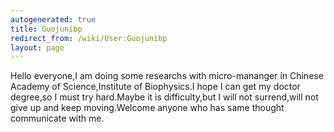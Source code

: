 ```yaml
---
autogenerated: true
title: Guojunibp
redirect_from: /wiki/User:Guojunibp
layout: page
---
```


Hello everyone,I am doing some researchs with micro-mananger in Chinese
Academy of Science,Institute of Biophysics.I hope I can get my doctor
degree,so I must try hard.Maybe it is difficulty,but I will not
surrend,will not give up and keep moving.Welcome anyone who has same
thought communicate with me.
